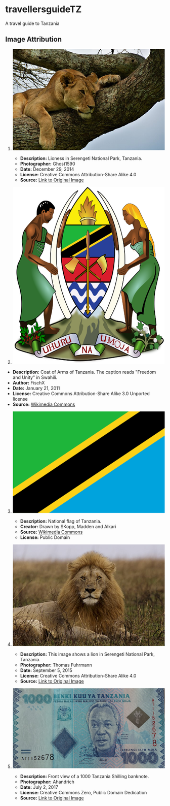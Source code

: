 # travellersguideTZ
A travel guide to Tanzania

## Image Attribution

1. ![Lioness in Serengeti National Park](assets/images/Lion_tree.jpg)
   - **Description:** Lioness in Serengeti National Park, Tanzania.
   - **Photographer:** Ghost1590
   - **Date:** December 29, 2014
   - **License:** Creative Commons Attribution-Share Alike 4.0
   - **Source:** [Link to Original Image](https://upload.wikimedia.org/wikipedia/commons/thumb/9/91/Lioness%2C_Serengeti%2C_Tanzania.jpg/640px-Lioness%2C_Serengeti%2C_Tanzania.jpg)

2. ![Coat of Arms of Tanzania](assets/images/Coat_of_arms_of_Tanzania.svg.png)
- **Description:** Coat of Arms of Tanzania. The caption reads "Freedom and Unity" in Swahili.
- **Author:** FischX
- **Date:** January 21, 2011
- **License:** Creative Commons Attribution-Share Alike 3.0 Unported license
- **Source:** [Wikimedia Commons](https://upload.wikimedia.org/wikipedia/commons/thumb/c/c2/Coat_of_arms_of_Tanzania.svg/251px-Coat_of_arms_of_Tanzania.svg.png?20110121214742)

3. ![Flag of Tanzania](assets/images/Flag_of_Tanzania.svg.png)
   - **Description:** National flag of Tanzania.
   - **Creator:** Drawn by SKopp, Madden and Alkari
   - **Source:** [Wikimedia Commons](https://upload.wikimedia.org/wikipedia/commons/thumb/3/38/Flag_of_Tanzania.svg/800px-Flag_of_Tanzania.svg.png?20221212120308)
   - **License:** Public Domain

4. ![Serengeti National Park Lion](assets/images/640pxSerengetiNationalPark08lionPantheraleo.jpg)
   - **Description:** This image shows a lion in Serengeti National Park, Tanzania.
   - **Photographer:** Thomas Fuhrmann
   - **Date:** September 5, 2015
   - **License:** Creative Commons Attribution-Share Alike 4.0
   - **Source:** [Link to Original Image](https://upload.wikimedia.org/wikipedia/commons/thumb/f/f2/Serengeti_National_Park_08_-_lion_-_Panthera_leo.jpg/640px-Serengeti_National_Park_08_-_lion_-_Panthera_leo.jpg)

5. ![1000 Tanzania Shilling Front](assets/images/150px-TZSn01000v.jpg)
   - **Description:** Front view of a 1000 Tanzania Shilling banknote.
   - **Photographer:** Ahandrich
   - **Date:** July 2, 2017
   - **License:** Creative Commons Zero, Public Domain Dedication
   - **Source:** [Link to Original Image](https://upload.wikimedia.org/wikipedia/commons/thumb/5/55/TZSn01000v.jpg/640px-TZSn01000v.jpg)
